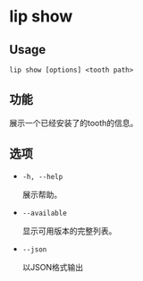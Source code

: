 # lip show

## Usage

```shell
lip show [options] <tooth path>
```

## 功能

展示一个已经安装了的tooth的信息。

## 选项

- `-h, --help`

  展示帮助。

- `--available`

  显示可用版本的完整列表。

- `--json`
  
  以JSON格式输出
